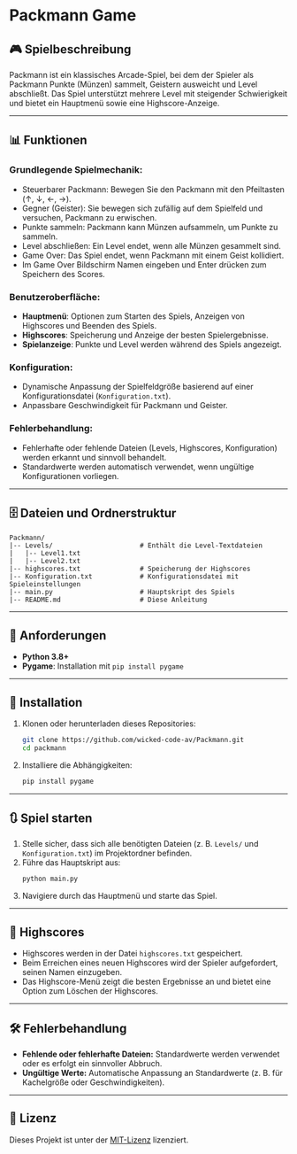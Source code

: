# Packmann Game

## 🎮 Spielbeschreibung
Packmann ist ein klassisches Arcade-Spiel, bei dem der Spieler als Packmann Punkte (Münzen) sammelt, Geistern ausweicht und Level abschließt. Das Spiel unterstützt mehrere Level mit steigender Schwierigkeit und bietet ein Hauptmenü sowie eine Highscore-Anzeige.

---

## 📊 Funktionen

### Grundlegende Spielmechanik:
- Steuerbarer Packmann: Bewegen Sie den Packmann mit den Pfeiltasten (↑, ↓, ←, →).
- Gegner (Geister): Sie bewegen sich zufällig auf dem Spielfeld und versuchen, Packmann zu erwischen.
- Punkte sammeln: Packmann kann Münzen aufsammeln, um Punkte zu sammeln.
- Level abschließen: Ein Level endet, wenn alle Münzen gesammelt sind.
- Game Over: Das Spiel endet, wenn Packmann mit einem Geist kollidiert.
- Im Game Over Bildschirm Namen eingeben und Enter drücken zum Speichern des Scores.

### Benutzeroberfläche:
- **Hauptmenü**: Optionen zum Starten des Spiels, Anzeigen von Highscores und Beenden des Spiels.
- **Highscores**: Speicherung und Anzeige der besten Spielergebnisse.
- **Spielanzeige**: Punkte und Level werden während des Spiels angezeigt.

### Konfiguration:
- Dynamische Anpassung der Spielfeldgröße basierend auf einer Konfigurationsdatei (`Konfiguration.txt`).
- Anpassbare Geschwindigkeit für Packmann und Geister.

### Fehlerbehandlung:
- Fehlerhafte oder fehlende Dateien (Levels, Highscores, Konfiguration) werden erkannt und sinnvoll behandelt.
- Standardwerte werden automatisch verwendet, wenn ungültige Konfigurationen vorliegen.

---

## 🗄 Dateien und Ordnerstruktur

```
Packmann/
|-- Levels/                      # Enthält die Level-Textdateien
|   |-- Level1.txt
|   |-- Level2.txt
|-- highscores.txt               # Speicherung der Highscores
|-- Konfiguration.txt            # Konfigurationsdatei mit Spieleinstellungen
|-- main.py                      # Hauptskript des Spiels
|-- README.md                    # Diese Anleitung
```

---

## 🔨 Anforderungen
- **Python 3.8+**
- **Pygame**: Installation mit `pip install pygame`

---

## 🔧 Installation
1. Klonen oder herunterladen dieses Repositories:
   ```bash
   git clone https://github.com/wicked-code-av/Packmann.git
   cd packmann
   ```
2. Installiere die Abhängigkeiten:
   ```bash
   pip install pygame
   ```

---

## 🔃 Spiel starten
1. Stelle sicher, dass sich alle benötigten Dateien (z. B. `Levels/` und `Konfiguration.txt`) im Projektordner befinden.
2. Führe das Hauptskript aus:
   ```bash
   python main.py
   ```
3. Navigiere durch das Hauptmenü und starte das Spiel.

---

## 🔐 Highscores
- Highscores werden in der Datei `highscores.txt` gespeichert.
- Beim Erreichen eines neuen Highscores wird der Spieler aufgefordert, seinen Namen einzugeben.
- Das Highscore-Menü zeigt die besten Ergebnisse an und bietet eine Option zum Löschen der Highscores.

---

## 🛠️ Fehlerbehandlung
- **Fehlende oder fehlerhafte Dateien:** Standardwerte werden verwendet oder es erfolgt ein sinnvoller Abbruch.
- **Ungültige Werte:** Automatische Anpassung an Standardwerte (z. B. für Kachelgröße oder Geschwindigkeiten).

---

## 🔗 Lizenz
Dieses Projekt ist unter der [MIT-Lizenz](LICENSE) lizenziert.


